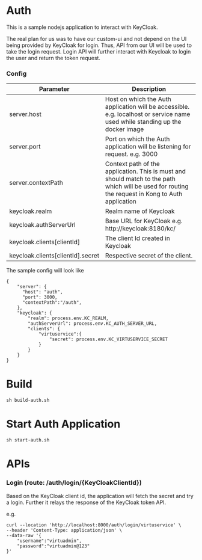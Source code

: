 # Auth

This is a sample nodejs application to interact with KeyCloak.

The real plan for us was to have our custom-ui and not depend on the UI being provided by KeyCloak for login. Thus, API from our UI will be used to take the login request. Login API will further interact with Keycloak to login the user and return the token request.

### Config
Parameter|Description
---------|-----------------------------
server.host|Host on which the Auth application will be accessible. e.g. localhost or service name used while standing up the docker image
server.port| Port on which the Auth application will be listening for request. e.g. 3000
server.contextPath| Context path of the application. This is must and should match to the path which will be used for routing the request in Kong to Auth application
keycloak.realm| Realm name of Keycloak
keycloak.authServerUrl| Base URL for KeyCloak e.g. http://keycloak:8180/kc/
keycloak.clients[clientId] | The client Id created in Keycloak
keycloak.clients[clientId].secret | Respective secret of the client.


The sample config will look like
```
{
    "server": {
      "host": "auth",
      "port": 3000,
      "contextPath":"/auth",
    },
    "keycloak": {
        "realm": process.env.KC_REALM,
        "authServerUrl": process.env.KC_AUTH_SERVER_URL,
        "clients": {
            "virtuservice":{
                "secret": process.env.KC_VIRTUSERVICE_SECRET
            }
        }
    }
}
```

# Build
```
sh build-auth.sh
```

# Start Auth Application
```
sh start-auth.sh
```

# APIs

### Login (route: /auth/login/{KeyCloakClientId})

Based on the KeyCloak client id, the application will fetch the secret and try a login. Further it relays the response of the KeyCloak token API. 

e.g.
```
curl --location 'http://localhost:8000/auth/login/virtuservice' \
--header 'Content-Type: application/json' \
--data-raw '{
    "username":"virtuadmin",
    "password":"virtuadmin@123"
}'
```
